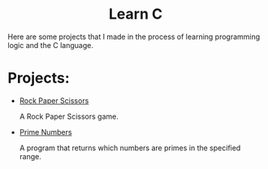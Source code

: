 <h1 align="center"> Learn C </h1>



Here are some projects that I made in the process of learning programming logic and the C language.



# Projects:

* <a href="https://github.com/Recr/learn-c/blob/main/Rock_Paper_Scissors/game.c">Rock Paper Scissors</a>

	A Rock Paper Scissors game.

* <a href="https://github.com/Recr/learn-c/blob/main/prime_numbers/prime_numbers.c">Prime Numbers</a>
	
	A program that returns which numbers are primes in the specified range.
